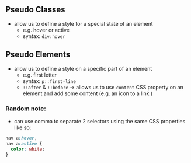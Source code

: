 ## Pseudo Classes

- allow us to define a style for a special state of an element
  - e.g. hover or active
  - syntax: `div:hover`

## Pseudo Elements

- allow us to define a style on a specific part of an element
  - e.g. first letter
  - syntax: `p::first-line`
  - `::after` & `::before` -> allows us to use `content` CSS property on an element and add some content (e.g. an icon to a link )

### Random note:

- can use comma to separate 2 selectors using the same CSS properties like so:

```css
nav a:hover,
nav a:active {
  color: white;
}
```
